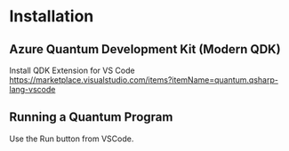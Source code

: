 # Installation

## Azure Quantum Development Kit (Modern QDK)
Install QDK Extension for VS Code
https://marketplace.visualstudio.com/items?itemName=quantum.qsharp-lang-vscode

## Running a Quantum Program
Use the Run button from VSCode.
